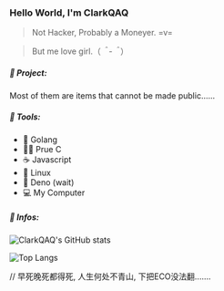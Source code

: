 ### Hello World, I'm ClarkQAQ 



> Not Hacker, Probably a Moneyer.  =v=

> But me love girl.（*＾-＾*）



##### 🚩 Project:

Most of them are items that cannot be made public......



##### 🔨 Tools:

- 🐹 Golang
- 👨‍🦲 Prue C
-  ☕  Javascript
- 🐧 Linux
- 🦒 Deno (wait)
- 💻  My Computer 

##### 🤕 Infos:

![ClarkQAQ's GitHub stats](https://github-readme-stats.vercel.app/api?username=clarkqaq&show_icons=true&bg_color=30,e96443,904e95&title_color=fff&text_color=fff&icon_color=fff)

![Top Langs](https://github-readme-stats.vercel.app/api/top-langs/?username=clarkqaq&layout=compact)

// 早死晚死都得死, 人生何处不青山, 下把ECO没法翻.......
